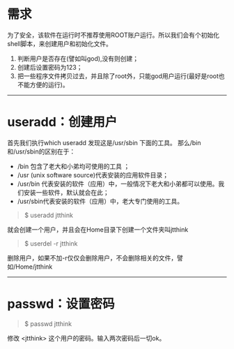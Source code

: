 # 需求

为了安全，该软件在运行时不推荐使用ROOT账户运行。所以我们会有个初始化shell脚本，来创建用户和初始化文件。

1. 判断用户是否存在\(譬如叫god\),没有则创建；
2. 创建后设置密码为123；
3. 把一些程序文件拷贝过去，并且除了root外，只能god用户运行\(最好是root也不能方便的运行\)。

---

# useradd：创建用户

首先我们执行which useradd 发现这是/usr/sbin 下面的工具。 那么/bin和/usr/sbin的区别在于：

* /bin 包含了老大和小弟均可使用的工具 ；
* /usr \(unix software source\)代表安装的应用软件目录；
* /usr/bin 代表安装的软件（应用）中，一般情况下老大和小弟都可以使用。我们安装一些软件，默认就会在此；
* /usr/sbin代表安装的软件（应用）中，老大专门使用的工具。

> $ useradd jtthink

就会创建一个用户，并且会在Home目录下创建一个文件夹叫jtthink

> $ userdel -r jtthink

删除用户，如果不加-r仅仅会删除用户，不会删除相关的文件，譬如/Home/jtthink

---

# passwd：设置密码

> $ passwd jtthink

修改 &lt;jtthink&gt; 这个用户的密码。输入两次密码后一切ok。


